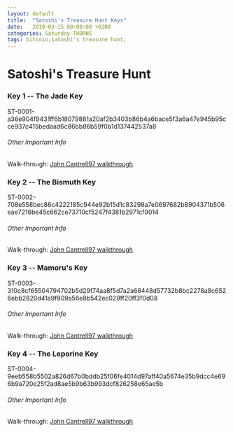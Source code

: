 ```yaml
---
layout: default
title:  "Satoshi's Treasure Hunt Keys"
date:   2019-03-15 00:00:00 +0200
categories: Saturday-THORNS
tags: bitcoin,satoshi's treasure hunt, 
---
```

<h1>Satoshi's Treasure Hunt</h1>
<div>
	<div class="keyDiv">
		<h3>Key 1 -- The Jade Key</h3>
		<p>
			ST-0001-a36e904f9431ff6b18079881a20af2b3403b86b4a6bace5f3a6a47e945b95cce937c415bedaad6c86bb86b59f0b1d137442537a8<br>
			<div>
				<h6>Other Important Info</h6>
				Walk-through: <a href="https://gist.github.com/johncantrell97/bbab69bbde03d22eb8323fd94cd46db0">John Cantrell97 walkthrough</a> 
			</div>
		</p>
	</div>
	<div class="keyDiv">
		<h3>Key 2 -- The Bismuth Key</h3>
		<p>
			ST-0002-708e558bec86c4222185c944e92b15d1c83298a7e0697682b8904371b506eae7216be45c662ce73710cf5247f4381b2971cf9014<br>
			<div>
				<h6>Other Important Info</h6>
				Walk-through: <a href="https://gist.github.com/johncantrell97/bbab69bbde03d22eb8323fd94cd46db0">John Cantrell97 walkthrough</a>
			</div>
		</p>
	</div>
	<div class="keyDiv">
		<h3>Key 3 -- Mamoru's Key</h3>
		<p>
			ST-0003-310c8cf65504794702b5d29f74aa8f5d7a2a68448d57732b8bc2278a8c6526ebb2820d41a9f809a56e8b542ec029ff20ff3f0d08<br>
			<div>
				<h6>Other Important Info</h6>
				Walk-through: <a href="https://gist.github.com/johncantrell97/bbab69bbde03d22eb8323fd94cd46db0">John Cantrell97 walkthrough</a>
			</div>
		</p>
	</div>
	<div class="keyDiv">
		<h3>Key 4 -- The Leporine Key</h3>
		<p>
			ST-0004-9eeb558b5502a826d67b0bddb25f06fe4014d97aff40a5674e35b9dcc4e696b9a720e25f2ad8ae5b9b63b993dcf826258e65ae5b
			<div>
				<h6>Other Important Info</h6>
				Walk-through: <a href="https://gist.github.com/johncantrell97/8b605f70b9fabf62eb70a6d3c5389e99" target="_blank">John Cantrell97 walkthrough</a> 
			</div>
		</p>
	</div>
</div>